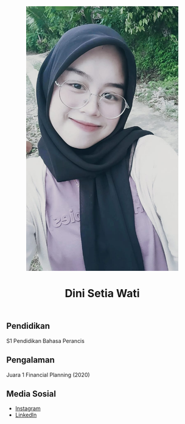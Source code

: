 <!DOCTYPE html>
<html lang="en">
<head>
    <meta charset="UTF-8">
    <meta name="viewport" content="width=device-width, initial-scale=1.0">
</head>
<body>
    <header>
        <img src="https://raw.githubusercontent.com/iniiidiniiii/iniiidiniiii/main/dini.jpg" alt="dini" width="400px"></img>
        <h1>Dini Setia Wati</h1>
    </header>
    <section>
        <h2>Pendidikan</h2>
        <p>S1 Pendidikan Bahasa Perancis</p>
    </section>
    <section>
        <h2>Pengalaman</h2>
        <p>Juara 1 Financial Planning (2020)</p>
    </section>
    <section>
        <h2>Media Sosial</h2>
        <ul>
            <li><a href="https://www.instagram.com/diniiiiiii.1">Instagram</a></li>
            <li><a href="https://www.linkedin.com/in/dini-setia-wati-702564275?utm_source=share&utm_campaign=share_via&utm_content=profile&utm_medium=android_app">LinkedIn</a></li>
        </ul>
    </section>
</body>
</html>
